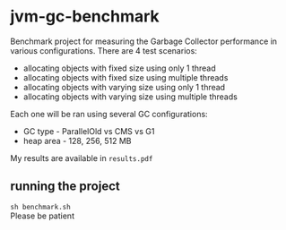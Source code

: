 # jvm-gc-benchmark

Benchmark project for measuring the Garbage Collector performance in various configurations. 
There are 4 test scenarios:
- allocating objects with fixed size using only 1 thread
- allocating objects with fixed size using multiple threads
- allocating objects with varying size using only 1 thread
- allocating objects with varying size using multiple threads

Each one will be ran using several GC configurations:
- GC type - ParallelOld vs CMS vs G1
- heap area - 128, 256, 512 MB

My results are available in `results.pdf`


## running the project

`sh benchmark.sh`  
Please be patient